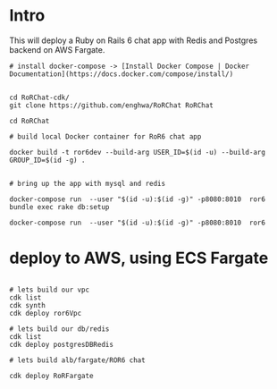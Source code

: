 
# Intro

This will deploy a Ruby on Rails 6 chat app with Redis and Postgres backend on AWS Fargate.

```
# install docker-compose -> [Install Docker Compose | Docker Documentation](https://docs.docker.com/compose/install/)


cd RoRChat-cdk/
git clone https://github.com/enghwa/RoRChat RoRChat

cd RoRChat

# build local Docker container for RoR6 chat app

docker build -t ror6dev --build-arg USER_ID=$(id -u) --build-arg GROUP_ID=$(id -g) .


# bring up the app with mysql and redis

docker-compose run  --user "$(id -u):$(id -g)" -p8080:8010  ror6 bundle exec rake db:setup 

docker-compose run  --user "$(id -u):$(id -g)" -p8080:8010  ror6

```

# deploy to AWS, using ECS Fargate

```

# lets build our vpc
cdk list
cdk synth 
cdk deploy ror6Vpc

# lets build our db/redis
cdk list
cdk deploy postgresDBRedis

# lets build alb/fargate/ROR6 chat

cdk deploy RoRFargate
```
